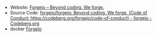 - Website: [Forgejo – Beyond coding. We forge.](https://forgejo.org/)
- Source Code: [forgejo/forgejo: Beyond coding. We forge. (Code of Conduct: https://codeberg.org/forgejo/code-of-conduct) - forgejo - Codeberg.org](https://codeberg.org/forgejo/forgejo)
- docker [Forgejo](https://forgejo.org/download/#container-image)
